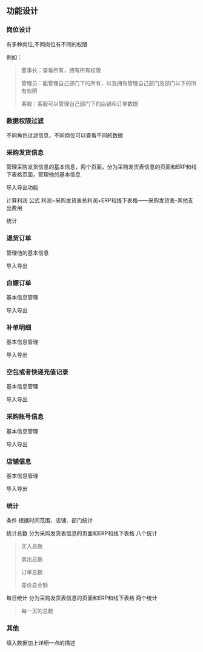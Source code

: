 ## 功能设计

### 岗位设计

有多种岗位,不同岗位有不同的权限

例如：

> 董事长：查看所有，拥有所有权限
>
> 管理员：能管理自己部门下的所有，以及拥有管理自己部门及部门以下的所有权限
>
> 客服：客服可以管理自己部门下的店铺和订单数据

### 数据权限过滤

不同角色过滤信息，不同岗位可以查看不同的数据

### 采购发货信息

管理采购发货信息的基本信息，两个页面，分为采购发货表信息的页面和ERP和线下表格页面，管理他的基本信息

导入导出功能

计算利润  公式 利润=采购发货表总利润+ERP和线下表格——采购发货表-其他支出费用

统计

### 退货订单

管理他的基本信息

导入导出

### 白嫖订单

基本信息管理

导入导出

### 补单明细

基本信息管理

导入导出

### 空包或者快递充值记录

基本信息管理

导入导出

### 采购账号信息

基本信息管理

导入导出

### 店铺信息

基本信息管理

导入导出

### 统计

条件 根据时间范围、店铺、部门统计

统计总数   分为采购发货表信息的页面和ERP和线下表格 八个统计

> 买入总数
>
> 卖出总数
>
> 订单总数
>
> 差价总金额   

每日统计  分为采购发货表信息的页面和ERP和线下表格 两个统计

> 每一天的总数

### 其他

填入数据加上详细一点的描述